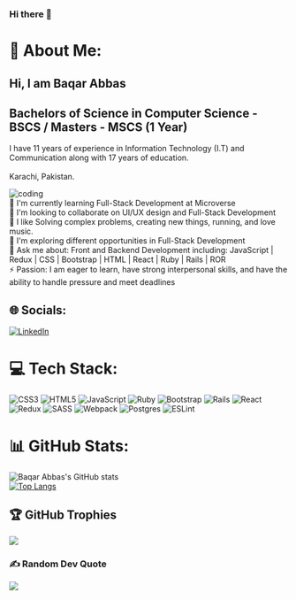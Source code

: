 ### Hi there 👋
# 💫 About Me:
## Hi, I am Baqar Abbas <br>
## Bachelors of Science in Computer Science - BSCS / Masters - MSCS (1 Year)<br>
I have 11 years of experience in Information Technology (I.T) and Communication along with 17 years of education.<br><br>
Karachi,  Pakistan.

![coding](https://user-images.githubusercontent.com/30289772/208741012-2b7d9c93-0a2d-4e3d-af2d-e10bf319bbfd.gif)<br>
🌱 I'm currently learning Full-Stack Development at Microverse<br>👯 I'm looking to collaborate on UI/UX design and Full-Stack Development<br>🤔  I like Solving complex problems, creating new things, running, and love music. <br>🤩  I'm exploring different opportunities in Full-Stack Development<br>💬 Ask me about: Front and Backend Development including: JavaScript | Redux | CSS | Bootstrap | HTML | React | Ruby | Rails | ROR <br>⚡ Passion: I am eager to learn, have strong interpersonal skills, and have the ability to handle pressure and meet deadlines<br>


## 🌐 Socials:
[![LinkedIn](https://img.shields.io/badge/LinkedIn-%230077B5.svg?logo=linkedin&logoColor=white)](https://www.linkedin.com/in/baqarlinkedin/)

# 💻 Tech Stack:
![CSS3](https://img.shields.io/badge/css3-%231572B6.svg?style=plastic&logo=css3&logoColor=white) ![HTML5](https://img.shields.io/badge/html5-%23E34F26.svg?style=plastic&logo=html5&logoColor=white) ![JavaScript](https://img.shields.io/badge/javascript-%23323330.svg?style=plastic&logo=javascript&logoColor=%23F7DF1E) ![Ruby](https://img.shields.io/badge/ruby-%23CC342D.svg?style=plastic&logo=ruby&logoColor=white) ![Bootstrap](https://img.shields.io/badge/bootstrap-%23563D7C.svg?style=plastic&logo=bootstrap&logoColor=white) ![Rails](https://img.shields.io/badge/rails-%23CC0000.svg?style=plastic&logo=ruby-on-rails&logoColor=white) ![React](https://img.shields.io/badge/react-%2320232a.svg?style=plastic&logo=react&logoColor=%2361DAFB) ![Redux](https://img.shields.io/badge/redux-%23593d88.svg?style=plastic&logo=redux&logoColor=white) ![SASS](https://img.shields.io/badge/SASS-hotpink.svg?style=plastic&logo=SASS&logoColor=white) ![Webpack](https://img.shields.io/badge/webpack-%238DD6F9.svg?style=plastic&logo=webpack&logoColor=black) ![Postgres](https://img.shields.io/badge/postgres-%23316192.svg?style=plastic&logo=postgresql&logoColor=white) ![ESLint](https://img.shields.io/badge/ESLint-4B3263?style=plastic&logo=eslint&logoColor=white)
# 📊 GitHub Stats:
![Baqar Abbas's GitHub stats](https://github-readme-stats.vercel.app/api?username=baqar-abbas&show_icons=true&theme=radical)
<br/>
[![Top Langs](https://github-readme-stats.vercel.app/api/top-langs/?username=baqar-abbas&layout=compact)](https://github.com/baqar-abbas/github-readme-stats)

## 🏆 GitHub Trophies
![](https://github-profile-trophy.vercel.app/?username=baqar-abbas&theme=chalk&no-frame=false&no-bg=true&margin-w=4)

### ✍️ Random Dev Quote
![](https://quotes-github-readme.vercel.app/api?type=horizontal&theme=radical)